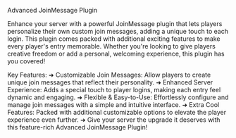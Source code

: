 Advanced JoinMessage Plugin

Enhance your server with a powerful JoinMessage plugin that lets players personalize their own custom join messages, adding a unique touch to each login. This plugin comes packed with additional exciting features to make every player's entry memorable. Whether you're looking to give players creative freedom or add a personal, welcoming experience, this plugin has you covered!

Key Features:
➜ Customizable Join Messages: Allow players to create unique join messages that reflect their personality.
➜ Enhanced Server Experience: Adds a special touch to player logins, making each entry feel dynamic and engaging.
➜ Flexible & Easy-to-Use: Effortlessly configure and manage join messages with a simple and intuitive interface.
➜ Extra Cool Features: Packed with additional customizable options to elevate the player experience even further.
➜ Give your server the upgrade it deserves with this feature-rich Advanced JoinMessage Plugin!
